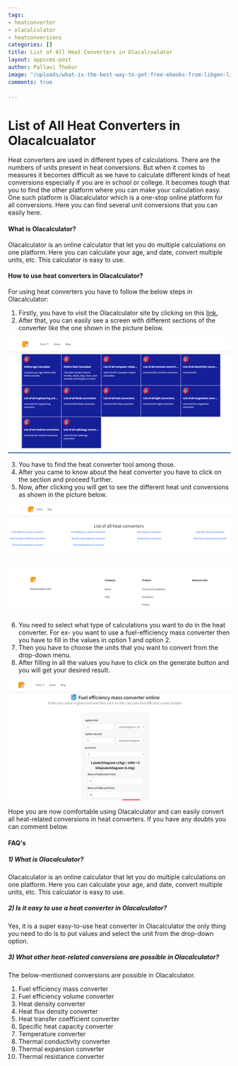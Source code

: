 ```yaml
---
tags:
- heatconverter
- olacalculator
- heatconversions
categories: []
title: List of All Heat Converters in Olacalcualator
layout: appscms-post
author: Pallavi Thakur
image: "/uploads/what-is-the-best-way-to-get-free-ebooks-from-libgen-library-genesis-9.png"
comments: true

---
```

# List of All Heat Converters in Olacalcualator

Heat converters are used in different types of calculations. There are the numbers of units present in heat conversions. But when it comes to measures it becomes difficult as we have to calculate different kinds of heat conversions especially if you are in school or college. It becomes tough that you to find the other platform where you can make your calculation easy. One such platform is Olacalculator which is a one-stop online platform for all conversions. Here you can find several unit conversions that you can easily here.

#### What is Olacalculator?

Olacalculator is an online calculator that let you do multiple calculations on one platform. Here you can calculate your age, and date, convert multiple units, etc. This calculator is easy to use.

#### How to use heat converters in Olacalculator?

For using heat converters you have to follow the below steps in Olacalculator:

1. Firstly, you have to visit the Olacalculator site by clicking on this [link.](https://olacalculator.com/)
2. After that, you can easily see a screen with different sections of the converter like the one shown in the picture below.

![](/uploads/screenshot-2022-11-15-222045.png)

3. You have to find the heat converter tool among those.
4. After you came to know about the heat converter you have to click on the section and proceed further.
5. Now, after clicking you will get to see the different heat unit conversions as shown in the picture below.

![](/uploads/screenshot-2022-11-28-084420.png)

6. You need to select what type of calculations you want to do in the heat converter. For ex- you want to use a fuel-efficiency mass converter then you have to fill in the values in option 1 and option 2.
7. Then you have to choose the units that you want to convert from the drop-down menu.
8. After filling in all the values you have to click on the generate button and you will get your desired result.

![](/uploads/screenshot-2022-11-28-072759.png)

Hope you are now comfortable using Olacalculator and can easily convert all heat-related conversions in heat converters. If you have any doubts you can comment below.

#### FAQ's

##### 1) What is Olacalculator?

Olacalculator is an online calculator that let you do multiple calculations on one platform. Here you can calculate your age, and date, convert multiple units, etc. This calculator is easy to use.

##### 2) Is it easy to use a heat converter in Olacalculator?

Yes, it is a super easy-to-use heat converter in Olacalculator the only thing you need to do is to put values and select the unit from the drop-down option.

##### 3) What other heat-related conversions are possible in Olacalculator?

The below-mentioned conversions are possible in Olacalculator.

 1. Fuel efficiency mass converter
 2. Fuel efficiency volume converter
 3. Heat density converter
 4. Heat flux density converter
 5. Heat transfer coefficient converter
 6. Specific heat capacity converter
 7. Temperature converter
 8. Thermal conductivity converter
 9. Thermal expansion converter
10. Thermal resistance converter